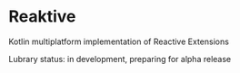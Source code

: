 # Reaktive
Kotlin multiplatform implementation of Reactive Extensions

Lubrary status: in development, preparing for alpha release

